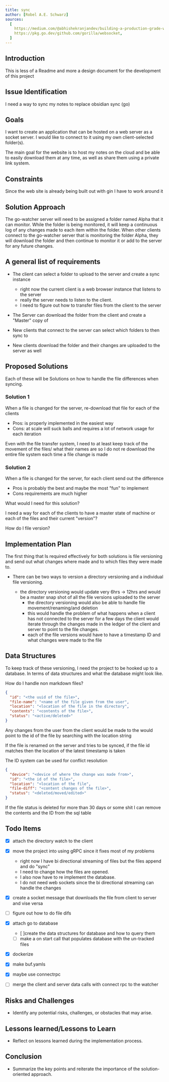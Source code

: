 ```yaml
---
title: sync
author: [Robel A.E. Schwarz]
sources:
  [
    https://medium.com/@abhishekranjandev/building-a-production-grade-websocket-for-notifications-with-golang-and-gin-a-detailed-guide-5b676dcfbd5a,
    https://pkg.go.dev/github.com/gorilla/websocket,
  ]
---
```


## Introduction

This is less of a Readme and more a design document for the development of this project

## Issue Identification

I need a way to sync my notes to replace obsidian sync (go)

## Goals

I want to create an application that can be hosted on a web server as a socket server.
I would like to connect to it using my own client-selected folder(s).

The main goal for the website is to host my notes on the cloud and be able to
easily download them at any time,
as well as share them using a private link system.

## Constraints

Since the web site is already being built out with gin I have to work around it

## Solution Approach

The go-watcher server will need to be assigned a folder named Alpha that
it can monitor. While the folder is being monitored, it will keep a
continuous log of any changes made to each item within the folder. When
other clients connect to the go-watcher server that is monitoring the folder
Alpha, they will download the folder and then continue to monitor it or add to
the server for any future changes.

## A general list of requirements

- The client can select a folder to upload to the server and create a sync instance

  - right now the current client is a web browser instance that listens to the server
  - really the server needs to listen to the client.
  - I need to figure out how to transfer files from the client to the server

- The Server can download the folder from the client and create a "Master" copy of
- New clients that connect to the server can select which folders to then sync to
- New clients download the folder and their changes are uploaded to the server
  as well

## Proposed Solutions

Each of these will be Solutions on how to handle the file
differences when syncing.

### Solution 1

When a file is changed for the server, re-download that file
for each of the clients

- Pros:
  is properly implemented in the easiest way
- Cons:
  at scale will suck balls and requires a lot of network usage for each iteration

Even with the file transfer system, I need to at least keep track of the
movement of the files/ what their names are so I do not re download the entire
file system each time a file change is made

### Solution 2

When a file is changed for the server, for each client send out the difference

- Pros
  is probably the best and maybe the most "fun" to implement
- Cons
  requirements are much higher

What would I need for this solution?

I need a way for each of the clients to have a master state of machine
or each of the files and their current "version"?

How do I file version?

## Implementation Plan

The first thing that Is required effectively for both solutions is file
versioning and send out what changes where made and to which files they were
made to.

- There can be two ways to version a directory versioning and a individual file
  versioning.

  - the directory versioning would update very 6hrs -> 12hrs and would be a
    master snap shot of all the file versions
    uploaded to the server
    - the directory versioning would also be able to handle file
      movement/renaming/and deletion
    - this would handle the problem of what happens when a client
      has not connected to the server for a few days
      the client would iterate through the changes made in the ledger of the
      client and server to point to the file changes.
    - each of the file versions would have to have a timestamp ID and what
      changes were made to the file

## Data Structures

To keep track of these versioning, I need the project to be hooked up to a database.
In terms of data structures and what the database might look like.

How do I handle non markdown files?

```json file
{
  "id": "<the uuid of the file>",
  "file-name": "<name of the file given from the user",
  "location": "<location of the file in the directory",
  "contents": "<contents of the file>",
  "status": "<active/deleted>"
}
```

Any changes from the user from the client would be made to the
would point to the id of the file by searching with the location string

If the file is renamed on the server and tries to be synced, if the
file id matches then the location of the latest timestamp is taken

The ID system can be used for conflict resolution

```json file-change-{timestamp}
{
  "device": "<device of where the change was made from>",
  "id": "<the id of the file>",
  "location": "<location of the file",
  "file-diff": "<content changes of the file>",
  "status": "<deleted/moved/edited>"
}
```

If the file status is deleted for more than 30 days or some shit I can remove
the contents and the ID from the sql table

## Todo Items

- [x] attach the directory watch to the client
- [x] move the project into using gRPC since it fixes most of my problems

  - right now I have bi directional streaming of files but the files append
    and do "sync"
  - I need to change how the files are opened.
  - I also now have to re implement the database.
  - I do not need web sockets since the bi directional streaming can handle the changes

- [x] create a socket message that downloads the file from client to server
      and vise versa
- [ ] figure out how to do file difs
- [x] attach go to database

  - [ ]create the data structures for database and how to query them
  - [ ] make a on start call that populates database with the un-tracked files

- [x] dockerize
- [x] make buf.yamls
- [x] maybe use connectrpc
- [ ] merge the client and server data calls with connect rpc to the watcher

## Risks and Challenges

- Identify any potential risks, challenges, or obstacles that may arise.

## Lessons learned/Lessons to Learn

- Reflect on lessons learned during the implementation process.

## Conclusion

- Summarize the key points and reiterate the importance of the
  solution-oriented approach.
